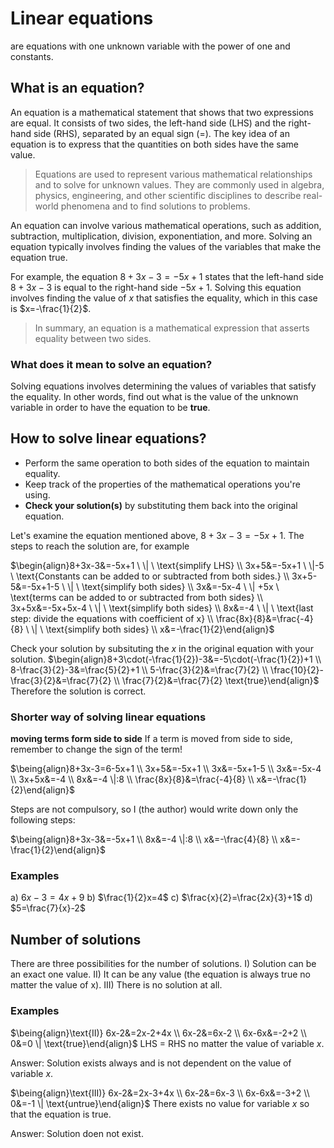 # Linear equations
are equations with one unknown variable with the power of one and constants.

## What is an equation?
An equation is a mathematical statement that shows that two expressions are equal. It consists of two sides, the left-hand side (LHS) and the right-hand side (RHS), separated by an equal sign (=). The key idea of an equation is to express that the quantities on both sides have the same value.

> Equations are used to represent various mathematical relationships and to solve for unknown values. They are commonly used in algebra, physics, engineering, and other scientific disciplines to describe real-world phenomena and to find solutions to problems.

An equation can involve various mathematical operations, such as addition, subtraction, multiplication, division, exponentiation, and more. Solving an equation typically involves finding the values of the variables that make the equation true.

For example, the equation $8+3x-3=-5x+1$ states that the left-hand side $8+3x-3$ is equal to the right-hand side $-5x+1$. Solving this equation involves finding the value of $x$ that satisfies the equality, which in this case is $x=-\frac{1}{2}$.

> In summary, an equation is a mathematical expression that asserts equality between two sides.

### What does it mean to solve an equation?
Solving equations involves determining the values of variables that satisfy the equality. In other words, find out what is the value of the unknown variable in order to have the equation to be **true**.

## How to solve linear equations?
- Perform the same operation to both sides of the equation to maintain equality.
- Keep track of the properties of the mathematical operations you're using.
- **Check your solution(s)** by substituting them back into the original equation.

Let's examine the equation mentioned above, $8+3x-3=-5x+1$. The steps to reach the solution are, for example

$\begin{align}8+3x-3&=-5x+1 \ \| \ \text{simplify LHS} \\
3x+5&=-5x+1 \  \|-5  \ \text{Constants can be added to or subtracted from both sides.} \\
3x+5-5&=-5x+1-5 \  \|  \ \text{simplify both sides} \\
3x&=-5x-4 \  \| +5x  \ \text{terms can be added to or subtracted from both sides} \\
3x+5x&=-5x+5x-4 \  \|  \ \text{simplify both sides} \\
8x&=-4 \  \|  \ \text{last step: divide the equations with coefficient of x} \\
\frac{8x}{8}&=\frac{-4}{8} \  \|  \ \text{simplify both sides} \\
x&=-\frac{1}{2}\end{align}$

Check your solution by subsituting the $x$ in the original equation with your solution.
$\begin{align}8+3\cdot(-\frac{1}{2})-3&=-5\cdot(-\frac{1}{2})+1 \\
8-\frac{3}{2}-3&=\frac{5}{2}+1 \\
5-\frac{3}{2}&=\frac{7}{2} \\
\frac{10}{2}-\frac{3}{2}&=\frac{7}{2} \\
\frac{7}{2}&=\frac{7}{2} \text{true}\end{align}$
Therefore the solution is correct.

### Shorter way of solving linear equations
**moving terms form side to side**
If a term is moved from side to side, remember to change the sign of the term!

$\being{align}8+3x-3=6-5x+1 \\
3x+5&=-5x+1 \\
3x&=-5x+1-5 \\
3x&=-5x-4 \\
3x+5x&=-4 \\
8x&=-4 \|:8 \\
\frac{8x}{8}&=\frac{-4}{8} \\
x&=-\frac{1}{2}\end{align}$

Steps are not compulsory, so I (the author) would write down only the following steps:

$\being{align}8+3x-3&=-5x+1 \\
8x&=-4 \|:8 \\
x&=-\frac{4}{8} \\
x&=-\frac{1}{2}\end{align}$


### Examples
a) $6x-3=4x+9$
b) $\frac{1}{2}x=4$
c) $\frac{x}{2}=\frac{2x}{3}+1$
d) $5=\frac{7}{x}-2$

## Number of solutions
There are three possibilities for the number of solutions.
I) Solution can be an exact one value.
II) It can be any value (the equation is always true no matter the value of x).
III) There is no solution at all.

### Examples
$\being{align}\text{II)} 6x-2&=2x-2+4x \\
6x-2&=6x-2 \\
6x-6x&=-2+2 \\
0&=0 \| \text{true}\end{align}$
LHS = RHS no matter the value of variable $x$.

Answer: Solution exists always and is not dependent on the value of variable $x$.

$\being{align}\text{III)} 6x-2&=2x-3+4x \\
6x-2&=6x-3 \\
6x-6x&=-3+2 \\
0&=-1  \| \text{untrue}\end{align}$
There exists no value for variable $x$ so that the equation is true.

Answer: Solution doen not exist.